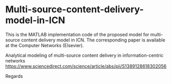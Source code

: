 # Multi-source-content-delivery-model-in-ICN
This is the MATLAB implementation code of the proposed model for multi-source content delivery model in ICN. The corresponding paper is available at the Computer Networks (Elsevier). 

Analytical modeling of multi-source content delivery in information-centric networks
https://www.sciencedirect.com/science/article/abs/pii/S1389128618302056

Regards
